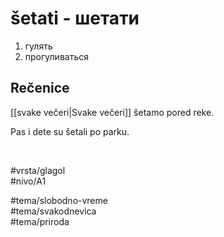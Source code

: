 # šetati - шетати

1. гулять  
2. прогуливаться

## Rečenice

[[svake večeri|Svake večeri]] šetamo pored reke.

Pas i dete su šetali po parku.

<br>

#vrsta/glagol  
#nivo/A1  

#tema/slobodno-vreme  
#tema/svakodnevica  
#tema/priroda  
